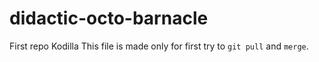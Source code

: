 # didactic-octo-barnacle
First repo Kodilla
This file is made only for first try to `git pull` and `merge`.
